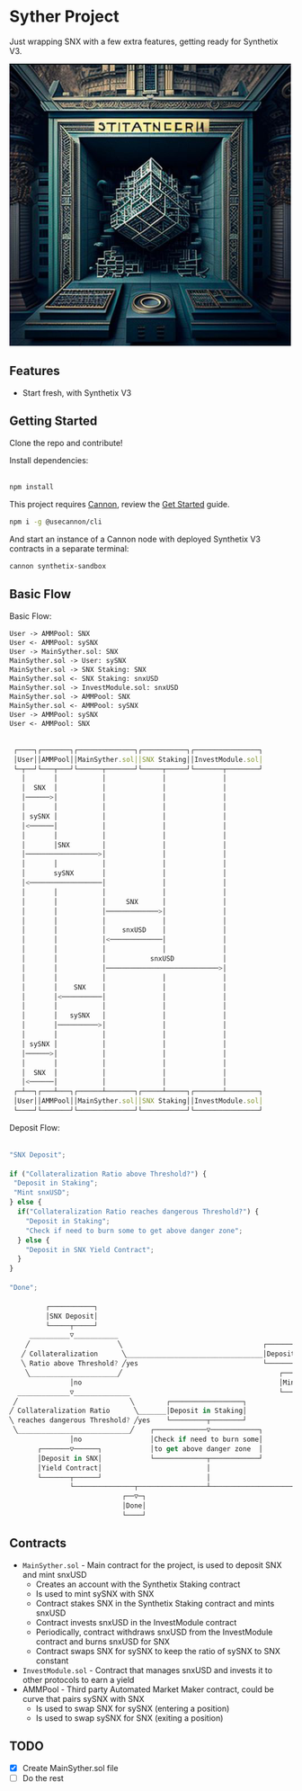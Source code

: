 # Syther Project

Just wrapping SNX with a few extra features, getting ready for Synthetix V3.

![Syther](./syther.png)

## Features

- Start fresh, with Synthetix V3

## Getting Started

Clone the repo and contribute!

Install dependencies:

```bash

npm install

```

This project requires [Cannon](https://usecannon.com/), review the [Get Started](https://usecannon.com/get-started) guide.

```bash
npm i -g @usecannon/cli
```

And start an instance of a Cannon node with deployed Synthetix V3 contracts in a separate terminal:

```bash
cannon synthetix-sandbox
```

## Basic Flow

Basic Flow:

    User -> AMMPool: SNX
    User <- AMMPool: sySNX
    User -> MainSyther.sol: SNX
    MainSyther.sol -> User: sySNX
    MainSyther.sol -> SNX Staking: SNX
    MainSyther.sol <- SNX Staking: snxUSD
    MainSyther.sol -> InvestModule.sol: snxUSD
    MainSyther.sol -> AMMPool: SNX
    MainSyther.sol <- AMMPool: sySNX
    User -> AMMPool: sySNX
    User <- AMMPool: SNX

```javascript

 ┌────┐┌───────┐┌──────────────┐┌───────────┐┌────────────────┐
 │User││AMMPool││MainSyther.sol││SNX Staking││InvestModule.sol│
 └─┬──┘└───┬───┘└──────┬───────┘└─────┬─────┘└───────┬────────┘
   │       │           │              │              │
   │  SNX  │           │              │              │
   │──────>│           │              │              │
   │       │           │              │              │
   │ sySNX │           │              │              │
   │<──────│           │              │              │
   │       │           │              │              │
   │       │SNX        │              │              │
   │──────────────────>│              │              │
   │       │           │              │              │
   │       sySNX       │              │              │
   │<──────────────────│              │              │
   │       │           │              │              │
   │       │           │     SNX      │              │
   │       │           │─────────────>│              │
   │       │           │              │              │
   │       │           │    snxUSD    │              │
   │       │           │<─────────────│              │
   │       │           │              │              │
   │       │           │           snxUSD            │
   │       │           │────────────────────────────>│
   │       │           │              │              │
   │       │    SNX    │              │              │
   │       │<──────────│              │              │
   │       │           │              │              │
   │       │   sySNX   │              │              │
   │       │──────────>│              │              │
   │       │           │              │              │
   │ sySNX │           │              │              │
   │──────>│           │              │              │
   │       │           │              │              │
   │  SNX  │           │              │              │
   │<──────│           │              │              │
 ┌─┴──┐┌───┴───┐┌──────┴───────┐┌─────┴─────┐┌───────┴────────┐
 │User││AMMPool││MainSyther.sol││SNX Staking││InvestModule.sol│
 └────┘└───────┘└──────────────┘└───────────┘└────────────────┘


```

Deposit Flow:

```javascript

"SNX Deposit";

if ("Collateralization Ratio above Threshold?") {
 "Deposit in Staking";
 "Mint snxUSD";
} else {
  if("Collateralization Ratio reaches dangerous Threshold?") {
    "Deposit in Staking";
    "Check if need to burn some to get above danger zone";
  } else {
    "Deposit in SNX Yield Contract";
  }
}

"Done";

         ┌───────────┐
         │SNX Deposit│
         └─────┬─────┘
     __________▽___________
    ╱                      ╲                                   ┌──────────────────┐
   ╱ Collateralization      ╲__________________________________│Deposit in Staking│
   ╲ Ratio above Threshold? ╱yes                               └─────────┬────────┘
    ╲______________________╱                                       ┌─────▽─────┐
               │no                                                 │Mint snxUSD│
  _____________▽______________                                     └─────┬─────┘
 ╱                            ╲        ┌──────────────────┐              │
╱ Collateralization Ratio      ╲_______│Deposit in Staking│              │
╲ reaches dangerous Threshold? ╱yes    └─────────┬────────┘              │
 ╲____________________________╱    ┌─────────────▽────────────┐          │
               │no                 │Check if need to burn some│          │
       ┌───────▽──────┐            │to get above danger zone  │          │
       │Deposit in SNX│            └─────────────┬────────────┘          │
       │Yield Contract│                          │                       │
       └───────┬──────┘                          │                       │
               └───────────────┬─────────────────┴───────────────────────┘
                            ┌──▽─┐
                            │Done│
                            └────┘


```

## Contracts

- `MainSyther.sol` - Main contract for the project, is used to deposit SNX and mint snxUSD
  - Creates an account with the Synthetix Staking contract
  - Is used to mint sySNX with SNX
  - Contract stakes SNX in the Synthetix Staking contract and mints snxUSD
  - Contract invests snxUSD in the InvestModule contract
  - Periodically, contract withdraws snxUSD from the InvestModule contract and burns snxUSD for SNX
  - Contract swaps SNX for sySNX to keep the ratio of sySNX to SNX constant
- `InvestModule.sol` - Contract that manages snxUSD and invests it to other protocols to earn a yield
- AMMPool - Third party Automated Market Maker contract, could be curve that pairs sySNX with SNX
  - Is used to swap SNX for sySNX (entering a position)
  - Is used to swap sySNX for SNX (exiting a position)

## TODO

- [x] Create MainSyther.sol file
- [ ] Do the rest

```

```
